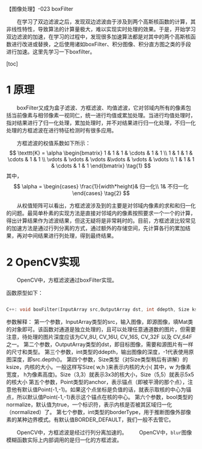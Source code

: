 【图像处理】-023 boxFilter

&emsp;&emsp;在学习了双边滤波之后，发现双边滤波由于涉及到两个高斯核函数的计算，其非线性特性，导致算法的计算量极大，难以实现实时处理的效果。于是，开始学习双边滤波的加速，在学习的过程中，发现很多加速算法都是对其中的两个高斯核函数进行改进或替换，之后使用诸如boxFilter、积分图像、积分直方图之类的手段进行加速。这里先学习一下boxfilter。

[toc]

# 1 原理

&emsp;&emsp;boxFilter又成为盒子滤波、方框滤波、均值滤波，它对邻域内所有的像素包括当前像素与相邻像素一视同仁，统一进行均值或累加处理。当进行均值处理时，指对结果进行了归一化处理，累加处理时，并不对结果进行归一化处理，不归一化处理的方框滤波在进行特征检测时有很多应用。

&emsp;&emsp;方框滤波的权值系数如下所示：
$$
\texttt{K} =  \alpha \begin{bmatrix} 1 & 1 & 1 &  \cdots & 1 & 1  \\ 1 & 1 & 1 &  \cdots & 1 & 1  \\ \vdots & \vdots & \vdots &\vdots & \vdots & \vdots \\ 1 & 1 & 1 &  \cdots & 1 & 1 \end{bmatrix} \tag{1}
$$
其中，
$$
\alpha = \begin{cases}
    \frac{1}{width*height}& 归一化\\
    1& 不归一化
\end{cases} \tag{2}
$$

&emsp;&emsp;从权值矩阵可以看出，方框滤波涉及到的主要是对邻域内像素的求和和归一化的问题。最简单朴素的实现方法是直接对邻域内的像素按照要求一个一个的计算，得出计算结果作为滤波结果，但这无疑将是非常耗时的。目前，方框滤波比较常见的加速方法是通过行列分离的方式，通过额外的存储空间，先计算各行的累加结果，再对中间结果进行列处理，得到最终结果。

# 2 OpenCV实现

&emsp;&emsp;OpenCV中，方框滤波通过boxFilter实现。

 函数原型如下：

```C++

C++: void boxFilter(InputArray src,OutputArray dst, int ddepth, Size ksize, Point anchor=Point(-1,-1), boolnormalize=true, int borderType=BORDER_DEFAULT )

```

参数解释：
    第一个参数，InputArray类型的src，输入图像，即源图像，填Mat类的对象即可。该函数对通道是独立处理的，且可以处理任意通道数的图片，但需要注意，待处理的图片深度应该为CV_8U, CV_16U, CV_16S, CV_32F 以及 CV_64F之一。
    第二个参数，OutputArray类型的dst，即目标图像，需要和源图片有一样的尺寸和类型。
    第三个参数，int类型的ddepth，输出图像的深度，-1代表使用原图深度，即src.depth()。
    第四个参数，Size类型（对Size类型稍后有讲解）的ksize，内核的大小。一般这样写Size( w,h )来表示内核的大小( 其中，w 为像素宽度， h为像素高度)。Size（3,3）就表示3x3的核大小，Size（5,5）就表示5x5的核大小
    第五个参数，Point类型的anchor，表示锚点（即被平滑的那个点），注意他有默认值Point(-1,-1)。如果这个点坐标是负值的话，就表示取核的中心为锚点，所以默认值Point(-1,-1)表示这个锚点在核的中心。
    第六个参数，bool类型的normalize，默认值为true，一个标识符，表示内核是否被其区域归一化（normalized）了。
    第七个参数，int类型的borderType，用于推断图像外部像素的某种边界模式。有默认值BORDER_DEFAULT，我们一般不去管它。

&emsp;&emsp;OpenCV中，方框滤波是经过行列分离加速的。
&emsp;&emsp;OpenCV中，`blur`图像模糊函数实际上内部调用的是归一化的方框滤波。